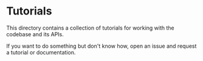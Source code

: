 # Tutorials

This directory contains a collection of tutorials for working with the codebase
and its APIs.

If you want to do something but don't know how, open an issue and request a
tutorial or documentation.
